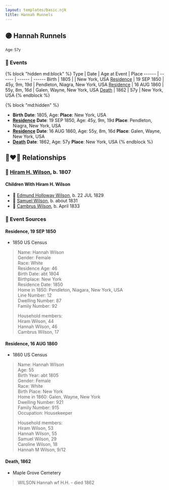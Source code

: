 ```yaml
---
layout: templates/basic.njk
title: Hannah Runnels
---
```

## 🟣 Hannah Runnels
<small>Age: 57y</small>


### 📆 Events

{% block "hidden md:block" %}
Type | Date | Age at Event | Place
------ | ------ | ------ | ------
Birth | 1805 |  | New York, USA
[Residence](#event-event-0) | 19 SEP 1850 | 45y, 9m, 19d | Pendleton, Niagra, New York, USA
[Residence](#event-event-1) | 16 AUG 1860 | 55y, 8m, 16d | Galen, Wayne, New York, USA
[Death](#event-event-6) | 1862 | 57y | New York, USA
{% endblock %}

{% block "md:hidden" %}
- **Birth**
**Date**: 1805, Age:
**Place**: New York, USA
- **[Residence](#event-event-0)**
**Date**: 19 SEP 1850, Age: 45y, 9m, 19d
**Place**: Pendleton, Niagra, New York, USA
- **[Residence](#event-event-1)**
**Date**: 16 AUG 1860, Age: 55y, 8m, 16d
**Place**: Galen, Wayne, New York, USA
- **[Death](#event-event-6)**
**Date**: 1862, Age: 57y
**Place**: New York, USA
{% endblock %}

## 👩‍❤️‍👨 Relationships

### 🔵 [Hiram H. Wilson](/people/8/82044077), b. 1807

#### Children With Hiram H. Wilson
* 🔵 [Edmund Holloway Wilson](/people/6/67777324), b. 22 JUL 1829
* 🔵 [Samuel Wilson](/people/2/26563376), b. about 1831
* 🔵 [Cambrus Wilson](/people/8/82575654), b. April 1833
### 📰 Event Sources

#### <a id="event-event-0"></a> Residence, 19 SEP 1850
* 1850 US Census
>   
  > Name: Hannah Wilson  
  > Gender: Female  
  > Race: White  
  > Residence Age: 46  
  > Birth Date: abt 1804  
  > Birthplace: New York  
  > Residence Date: 1850  
  > Home in 1850: Pendleton, Niagara, New York, USA  
  > Line Number: 12  
  > Dwelling Number: 87  
  > Family Number: 92  
  >   
  > Household members:  
  > Hiram Wilson, 44  
  > Hannah Wilson, 46  
  > Cambrus Wilson, 17

#### <a id="event-event-1"></a> Residence, 16 AUG 1860
* 1860 US Census
>   
  > Name: Hannah Wilson  
  > Age: 55  
  > Birth Year: abt 1805  
  > Gender: Female  
  > Race: White  
  > Birth Place: New York  
  > Home in 1860: Galen, Wayne, New York  
  > Dwelling Number: 921  
  > Family Number: 915  
  > Occupation: Housekeeper  
  >   
  > Household members:  
  > Hiram Wilson, 53  
  > Hannah Wilson, 55  
  > Samuel Wilson, 29  
  > Caroline Wilson, 18  
  > Hannah M Wilson, 9/12  
  >

#### <a id="event-event-6"></a> Death, 1862
* Maple Grove Cemetery
>   
  > WILSON Hannah wf H.H. - died 1862
